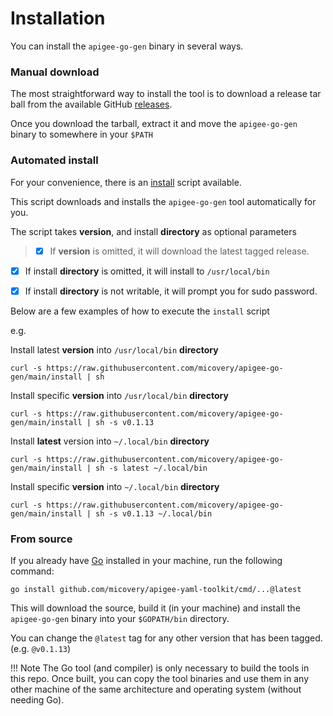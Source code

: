 # Installation 
<!--
  Copyright 2024 Google LLC

  Licensed under the Apache License, Version 2.0 (the "License");
  you may not use this file except in compliance with the License.
  You may obtain a copy of the License at

       http://www.apache.org/licenses/LICENSE-2.0

  Unless required by applicable law or agreed to in writing, software
  distributed under the License is distributed on an "AS IS" BASIS,
  WITHOUT WARRANTIES OR CONDITIONS OF ANY KIND, either express or implied.
  See the License for the specific language governing permissions and
  limitations under the License.
-->

You can install the `apigee-go-gen` binary in several ways. 

### Manual download

The most straightforward way to install the tool is to download a release tar ball from the
available GitHub [releases](https://github.com/micovery/apigee-go-gen/releases).

Once you download the tarball, extract it and move the `apigee-go-gen` binary to somewhere in your `$PATH`

### Automated install

For your convenience, there is an [install](https://github.com/micovery/apigee-go-gen/blob/main/install) script available.

This script downloads and installs the `apigee-go-gen` tool automatically for you.

The script takes **version**, and install **directory** as optional parameters

> - [x] If **version** is omitted, it will download the latest tagged release.
- [x] If install **directory** is omitted, it will install to `/usr/local/bin`
- [x] If install **directory** is not writable, it will prompt you for sudo password.


Below are a few examples of how to execute the `install` script

e.g.

Install latest **version** into `/usr/local/bin` **directory**
```shell
curl -s https://raw.githubusercontent.com/micovery/apigee-go-gen/main/install | sh
```


Install specific **version** into `/usr/local/bin` **directory**
```shell
curl -s https://raw.githubusercontent.com/micovery/apigee-go-gen/main/install | sh -s v0.1.13
```

Install **latest** version into `~/.local/bin` **directory**
```shell
curl -s https://raw.githubusercontent.com/micovery/apigee-go-gen/main/install | sh -s latest ~/.local/bin
```

Install specific **version** into `~/.local/bin` **directory**
```shell
curl -s https://raw.githubusercontent.com/micovery/apigee-go-gen/main/install | sh -s v0.1.13 ~/.local/bin
```



### From source

If you already have [Go](https://go.dev/doc/install) installed in your machine, run the following command:

```shell
go install github.com/micovery/apigee-yaml-toolkit/cmd/...@latest
```

This will download the source, build it (in your machine) and install the `apigee-go-gen` binary into your `$GOPATH/bin` directory.

You can change the `@latest` tag for any other version that has been tagged. (e.g. `@v0.1.13`)

!!! Note
    The Go tool (and compiler) is only necessary to build the tools in this repo.
    Once built, you can copy the tool binaries and use them in any other
    machine of the same architecture and operating system (without needing Go).
